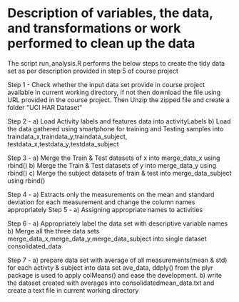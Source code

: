 # Description of variables, the data, and  transformations or work performed to clean up the data 
The script run_analysis.R performs the below steps to create the tidy data set as per description provided in step 5 of course project

Step 1 -  Check whether the input data set provide in course project available in current working directory, if not then download the file 
          using URL provided in the course project. Then Unzip the zipped file and create a folder "UCI HAR Dataset"
          
Step 2 - a) Load Activity labels and features data into activityLabels
         b) Load the data gathered using smartphone for training and Testing samples into traindata_x,traindata_y,traindata_subject,
            testdata_x,testdata_y,testdata_subject 
            
 Step 3 - a) Merge the Train & Test datasets of x into  merge_data_x using rbind()
          b) Merge the Train & Test datasets of y into  merge_data_y using rbind()
          c) Merge the subject datasets of train & test into merge_data_subject using rbind()
          
 Step 4 - a) Extracts only the measurements on the mean and standard deviation for each measurement and change the column names 
            appropriately
 Step 5 -  a) Assigning appropriate names to activities
 
 Step 6 - a) Appropriately label the data set with descriptive variable names
          b) Merge all the three data sets merge_data_x,merge_data_y,merge_data_subject into single dataset consolidated_data

 Step 7 - a) prepare data set with average of all measurements(mean & std) for each activty & subject into data set ave_data,
             ddply() from the plyr package is used to apply colMeans() and ease the development.
          b) write the dataset created with averages into consolidatedmean_data.txt and create a text file in current working directory
